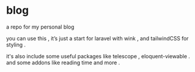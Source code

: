 # blog
a repo for my personal blog

you can use this , it’s just a start for laravel with wink , and tailwindCSS for styling .

it's also include some useful packages like telescope , eloquent-viewable .
and some addons like reading time and more .
